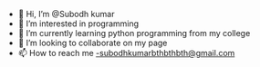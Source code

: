 - 👋 Hi, I’m @Subodh kumar
- 👀 I’m interested in programming
- 🌱 I’m currently learning python programming from my college
- 💞️ I’m looking to collaborate on my page
- 📫 How to reach me -subodhkumarbthbthbth@gmail.com

<!---
Subodhrebel/Subodhrebel is a ✨ special ✨ repository because its `README.md` (this file) appears on your GitHub profile.
You can click the Preview link to take a look at your changes.
--->
